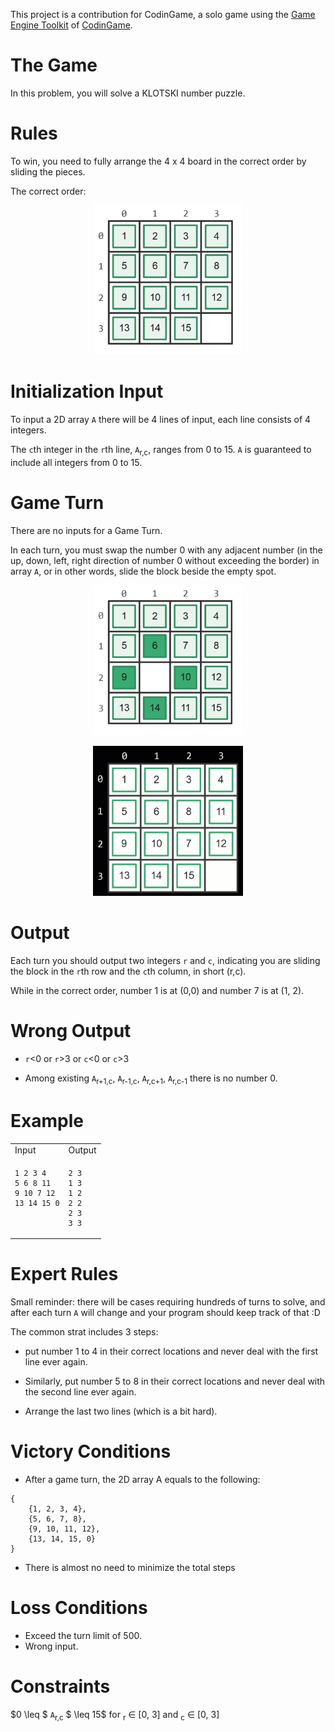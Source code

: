 This project is a contribution for CodinGame, a solo game using the [Game Engine Toolkit](https://www.codingame.com/playgrounds/25775/codingame-sdk-documentation/introduction) of [CodinGame](https://www.codingame.com/).

# The Game
In this problem, you will solve a KLOTSKI number puzzle. 

# Rules
To win, you need to fully arrange the 4 x 4 board in the correct order by sliding the pieces.

The correct order:

<p align="center">
    <img src="src/main/resources/view/assets/source1.png" width="240px" >
</p>


# Initialization Input

To input a 2D array `A` there will be 4 lines of input, each line consists of 4 integers.

The `c`th integer in the `r`th line, `A`<sub>r,c</sub>, ranges from 0 to 15. `A` is guaranteed to include all integers from 0 to 15. 

# Game Turn

There are no inputs for a Game Turn.

In each turn, you must swap the number 0 with any adjacent number (in the up, down, left, right direction of number 0 without exceeding the border) in array `A`, or in other words, slide the block beside the empty spot.

<p align="center">
    <img src="src/main/resources/view/assets/source2.png" width="240px" >
</p>

<p align="center">
    <img src="src/main/resources/view/assets/example.gif" width="240px" >
</p>


# Output

Each turn you should output two integers `r` and `c`, indicating you are sliding the block in the `r`th row and the `c`th column, in short (r,c).

While in the correct order, number 1 is at (0,0) and number 7 is at (1, 2).


# Wrong Output

- `r`<0 or `r`>3 or `c`<0 or `c`>3 

- Among existing `A`<sub>r+1,c</sub>, `A`<sub>r-1,c</sub>, `A`<sub>r,c+1</sub>, `A`<sub>r,c-1</sub> there is no number 0.

# Example


<table style="width:100% ;height:100%">
<tr>
<td> Input </td> <td> Output </td>
</tr>
<tr>
<td  valign="top"> 

```
1 2 3 4
5 6 8 11
9 10 7 12
13 14 15 0
```

</td>
<td>

```
2 3
1 3
1 2
2 2
2 3
3 3
```

</td>
</tr>
</table>

# Expert Rules 

Small reminder: there will be cases requiring hundreds of turns to solve, and after each turn `A` will change and your program should keep track of that :D

The common strat includes 3 steps:

- put number 1 to 4 in their correct locations and never deal with the first line ever again. 

- Similarly, put number 5 to 8 in their correct locations and never deal with the second line ever again. 

- Arrange the last two lines (which is a bit hard). 

# Victory Conditions
- After a game turn, the 2D array A equals to the following:
```
{
    {1, 2, 3, 4},
    {5, 6, 7, 8},
    {9, 10, 11, 12},
    {13, 14, 15, 0}
} 
```
- There is almost no need to minimize the total steps

# Loss Conditions

- Exceed the turn limit of 500.
- Wrong input.

# Constraints

$0 \leq $ `A`<sub>r,c</sub> $ \leq 15$ for <sub>r</sub> ∈ [0, 3] and <sub>c</sub> ∈ [0, 3]


